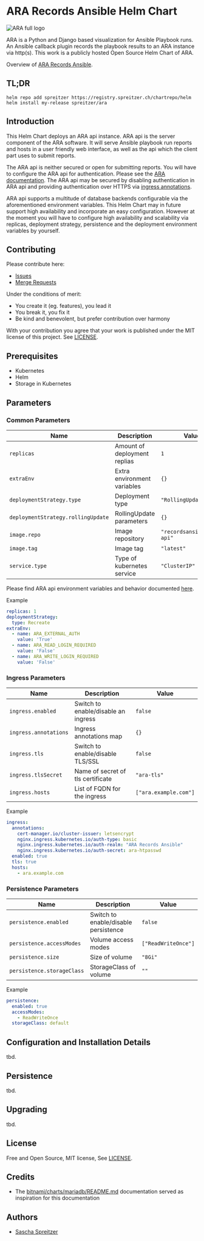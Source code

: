 # ARA Records Ansible Helm Chart

![ARA full logo](https://ara.recordsansible.org/static/ara-full-logo.png)

ARA is a Python and Django based visualization for Ansible Playbook runs. An Ansible callback plugin records the playbook results to an ARA instance via http(s). This work is a publicly hosted Open Source Helm Chart of ARA.

Overview of [ARA Records Ansible](https://ara.recordsansible.org).

## TL;DR

```shell
helm repo add spreitzer https://registry.spreitzer.ch/chartrepo/helm
helm install my-release spreitzer/ara
```

## Introduction

This Helm Chart deploys an ARA api instance. ARA api is the server component of the ARA software. It will serve Ansible playbook run reports and hosts in a user friendly web interface, as well as the api which the client part uses to submit reports.

The ARA api is neither secured or open for submitting reports. You will have to configure the ARA api for authentication. Please see the [ARA documentation](https://ara.readthedocs.io/en/latest/api-configuration.html). The ARA api may be secured by disabling authentication in ARA api and providing authentication over HTTPS via [ingress annotations](#ingress-parameters).

ARA api supports a multitude of database backends configurable via the aforementioned environment variables. This Helm Chart may in future support high availability and incorporate an easy configuration. However at the moment you will have to configure high availability and scalability via replicas, deployment strategy, persistence and the deployment environment variables by yourself.

## Contributing

Please contribute here:
 * [Issues](https://git.spreitzer.ch/helm/ara/-/issues)
 * [Merge Requests](https://git.spreitzer.ch/helm/ara/-/merge_requests)

Under the conditions of merit:
 * You create it (eg. features), you lead it
 * You break it, you fix it
 * Be kind and benevolent, but prefer contribution over harmony

With your contribution you agree that your work is published under the MIT license of this project. See [LICENSE](/LICENSE).

## Prerequisites

 * Kubernetes
 * Helm
 * Storage in Kubernetes

## Parameters
### Common Parameters

| Name                               | Description                  | Value                      |
| ---------------------------------- | ---------------------------- | -------------------------- |
| `replicas`                         | Amount of deployment replias | `1`                        |
| `extraEnv`                         | Extra environment variables  | `{}`                       |
| `deploymentStrategy.type`          | Deployment type              | `"RollingUpdate"`          |
| `deploymentStrategy.rollingUpdate` | RollingUpdate parameters     | `{}`                       |
| `image.repo`                       |  Image repository            | `"recordsansible/ara-api"` |
| `image.tag`                        | Image tag                    | `"latest"`                 |
| `service.type`                     | Type of kubernetes service   | `"ClusterIP"`              |

Please find ARA api environment variables and behavior documented [here](https://ara.readthedocs.io/en/latest/api-configuration.html).

Example

```yaml
replicas: 1
deploymentStrategy:
  type: Recreate
extraEnv:
  - name: ARA_EXTERNAL_AUTH
    value: 'True'
  - name: ARA_READ_LOGIN_REQUIRED
    value: 'False'
  - name: ARA_WRITE_LOGIN_REQUIRED
    value: 'False'
```

### Ingress Parameters

| Name                  | Description                         | Value                 |
| --------------------- | ----------------------------------- | --------------------- |
| `ingress.enabled`     | Switch to enable/disable an ingress | `false`               |
| `ingress.annotations` | Ingress annotations map             | `{}`                  |
| `ingress.tls`         | Switch to enable/disable TLS/SSL    | `false`               |
| `ingress.tlsSecret`   | Name of secret of tls certificate   | `"ara-tls"`           |
| `ingress.hosts`       | List of FQDN for the ingress        | `["ara.example.com"]` |

Example

```yaml
ingress:
  annotations:
    cert-manager.io/cluster-issuer: letsencrypt
    nginx.ingress.kubernetes.io/auth-type: basic
    nginx.ingress.kubernetes.io/auth-realm: "ARA Records Ansible"
    nginx.ingress.kubernetes.io/auth-secret: ara-htpasswd
  enabled: true
  tls: true
  hosts:
    - ara.example.com
```

### Persistence Parameters

| Name                       | Description                          | Value               |
| -------------------------- | ------------------------------------ | ------------------- |
| `persistence.enabled`      | Switch to enable/disable persistence | `false`             |
| `persistence.accessModes`  |  Volume access modes                 | `["ReadWriteOnce"]` |
| `persistence.size`         | Size of volume                       | `"8Gi"`             |
| `persistence.storageClass` | StorageClass of volume               | `""`                |

Example

```yaml
persistence:
  enabled: true
  accessModes:
    - ReadWriteOnce
  storageClass: default
```

## Configuration and Installation Details
tbd.

## Persistence
tbd.

## Upgrading
tbd.

## License

Free and Open Source, MIT license, See [LICENSE](/LICENSE).

## Credits

 * The [bitnami/charts/mariadb/README.md](https://github.com/bitnami/charts/blob/master/bitnami/mariadb/README.md) documentation served as inspiration for this documentation

## Authors

 * [Sascha Spreitzer](https://spreitzer.ch)
